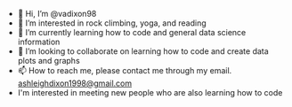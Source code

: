 - 👋 Hi, I’m @vadixon98
- 👀 I’m interested in rock climbing, yoga, and reading
- 🌱 I’m currently learning how to code and general data science information
- 💞️ I’m looking to collaborate on learning how to code and create data plots and graphs
- 📫 How to reach me, please contact me through my email. ashleighdixon1998@gmail.com
- I'm interested in meeting new people who are also learning how to code

<!---
vadixon98/vadixon98 is a ✨ special ✨ repository because its `README.md` (this file) appears on your GitHub profile.
You can click the Preview link to take a look at your changes.
--->

